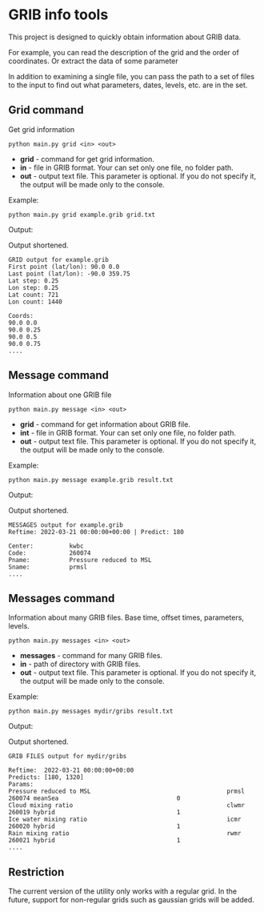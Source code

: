 # GRIB info tools

This project is designed to quickly obtain information about GRIB data.

For example, you can read the description of the grid and the order of coordinates. 
Or extract the data of some parameter

In addition to examining a single file, you can pass the path to a set 
of files to the input to find out what parameters, dates, levels, etc. are in the set.

## Grid command

Get grid information

```shell
python main.py grid <in> <out>
```
* **grid** - command for get grid information.
* **in** - file in GRIB format. Your can set only one file, no folder path.
* **out** - output text file. This parameter is optional. If you do not specify it, the output will be made only to the console.

Example:

```shell
python main.py grid example.grib grid.txt
```

Output:

Output shortened.

```text
GRID output for example.grib
First point (lat/lon): 90.0 0.0
Last point (lat/lon): -90.0 359.75
Lat step: 0.25
Lon step: 0.25
Lat count: 721
Lon count: 1440

Coords:
90.0 0.0
90.0 0.25
90.0 0.5
90.0 0.75
....
```

## Message command

Information about one GRIB file 

```shell
python main.py message <in> <out>
```
* **grid** - command for get information about GRIB file.
* **int** - file in GRIB format. Your can set only one file, no folder path.
* **out** - output text file. This parameter is optional. If you do not specify it, the output will be made only to the console.

Example:

```shell
python main.py message example.grib result.txt
```

Output:

Output shortened.

```text
MESSAGES output for example.grib
Reftime: 2022-03-21 00:00:00+00:00 | Predict: 180

Center:          kwbc
Code:            260074
Pname:           Pressure reduced to MSL
Sname:           prmsl
....
```

## Messages command

Information about many GRIB files. Base time, offset times, parameters, levels.

```shell
python main.py messages <in> <out>
```
* **messages** - command for many GRIB files.
* **in** - path of directory with GRIB files.
* **out** - output text file. This parameter is optional. If you do not specify it, the output will be made only to the console.

Example:

```shell
python main.py messages mydir/gribs result.txt
```

Output:

Output shortened.

```text
GRIB FILES output for mydir/gribs

Reftime:  2022-03-21 00:00:00+00:00
Predicts: [180, 1320]
Params:
Pressure reduced to MSL                                      prmsl          260074 meanSea                                 0
Cloud mixing ratio                                           clwmr          260019 hybrid                                  1
Ice water mixing ratio                                       icmr           260020 hybrid                                  1
Rain mixing ratio                                            rwmr           260021 hybrid                                  1
....
```

## Restriction

The current version of the utility only works with a regular grid.
In the future, support for non-regular grids such as gaussian grids will be added.